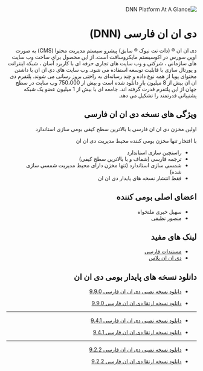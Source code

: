 <div dir="rtl" align="right">
    
![DNN Platform At A Glance](https://dnnplus.ir/Portals/0/EasyDNNNews/42/750750p457EDNthumbimg-DNN9901.jpg)


# دی ان ان فارسی (DNN)


دی ان ان ® (دات نت نیوک ® سابق) پیشرو سیستم مدیریت محتوا (CMS) به صورت اوپن سورس در اکوسیستم مایکروسافت است. از این محصول برای ساخت وب سایت های سازمانی ، شرکتی و وب سایت های تجاری حرفه ای با کاربرد آسان ، شبکه اینترانت و پورتال سازی با قابلیت توسعه استفاده می شود. وب سایت های دی ان ان با داشتن محتوای پویا از همه نوع داده و چند رسانه‌ای به راحتی بروز رسانی می شوند. پلتفرم دی ان ان بیش از 8 میلیون بار دانلود شده است و بیش از 750،000 وب سایت در سطح جهان از این پلتفرم قدرت گرفته اند. جامعه ای با بیش از 1 میلیون عضو یک شبکه پشتیبانی قدرتمند را تشکیل می دهد.


## ویژگی های نسخه دی ان ان فارسی

اولین  مخزن دی ان ان فارسی با بالاترین سطح کیفی بومی سازی استاندارد 

با افتخار تنها مخزن بومی کننده محیط مدیریت دی ان ان


* راستچین سازی استاندارد
* ترجمه فارسی (شفاف و با بالاترین سطح کیفی) 
* شمسی سازی استاندارد (تنها مخزن دارای محیط مدیریت شمسی سازی شده)
* فقط انتشار نسخه های پایدار دی ان ان



## اعضای اصلی بومی کننده
* سهیل خیری ملتخواه
* منصور نظیفی



## لینک های مفید

* [مستندات فارسی](https://www.dnndocs.ir/)
* [دی ان ان پلاس](https://dnnplus.ir)




## دانلود نسخه های پایدار بومی دی ان ان

* [دانلود نسخه نصبی دی ان ان فارسی 9.9.0](https://dnnplus.ir/Portals/0/Download/DNN/DNN_Platform_9.9.0_Install_FA.zip)

* [دانلود نسخه ارتقا دی ان ان فارسی 9.9.0](https://dnnplus.ir/Portals/0/Download/DNN/DNN_Platform_9.9.0_Upgrade_FA.zip)
----------------------------------------

* [دانلود نسخه نصبی دی ان ان فارسی 9.4.1](https://dnnplus.ir/Portals/0/Download/DNN/DNN_Platform_9.4.1_Install_FA.zip)

* [دانلود نسخه ارتقا دی ان ان فارسی 9.4.1](https://dnnplus.ir/Portals/0/Download/DNN/DNN_Platform_9.4.1_Upgrade_FA.zip)

----------------------------------------

* [دانلود نسخه نصبی دی ان ان فارسی 9.2.2](https://dnnplus.ir/Portals/0/Download/DNN/DNN_Platform_9.2.2.178_Install_FA.zip)


* [دانلود نسخه ارتقا دی ان ان فارسی 9.2.2](https://dnnplus.ir/Portals/0/Download/DNN/DNN_Platform_9.2.2.178_Upgrade_FA.zip)

</div>
